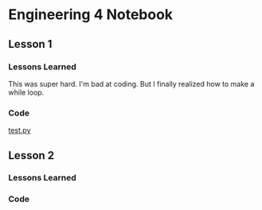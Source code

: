 # Engineering 4 Notebook
## Lesson 1
### Lessons Learned
This was super hard.  I'm bad at coding.  But I finally realized how to make a while loop.
### Code
[test.py](/Python/test.py)
## Lesson 2
### Lessons Learned
### Code
